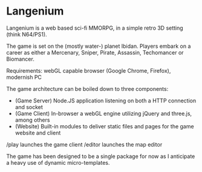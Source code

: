 Langenium
=========

Langenium is a web based sci-fi MMORPG, in a simple retro 3D setting (think N64/PS1).

The game is set on the (mostly water-) planet Ibidan. Players embark on a career as either a Mercenary, Sniper, Pirate, Assassin, Techomancer or Biomancer.

Requirements: webGL capable browser (Google Chrome, Firefox), modernish PC

The game architecture can be boiled down to three components:
* (Game Server) Node.JS application listening on both a HTTP connection and socket
* (Game Client) In-browser a webGL engine utilizing jQuery and three.js, among others
* (Website) Built-in modules to deliver static files and pages for the game website and client

/play launches the game client 
/editor launches the map editor

The game has been designed to be a single package for now as I anticipate a heavy use of dynamic micro-templates.
